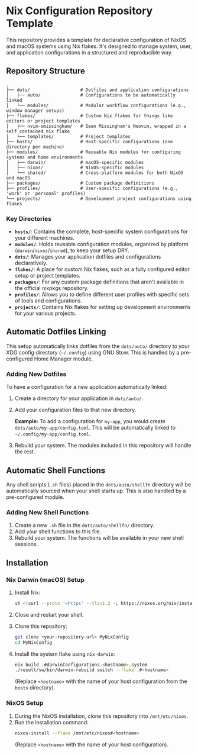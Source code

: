 # Nix Configuration Repository Template

This repository provides a template for declarative configuration of NixOS and macOS systems using Nix flakes. It's designed to manage system, user, and application configurations in a structured and reproducible way.

## Repository Structure

```
.
├── dots/                   # Dotfiles and application configurations
│   ├── auto/               # Configurations to be automatically linked
│   └── modules/            # Modular workflow configurations (e.g., window manager setups)
├── flakes/                 # Custom Nix flakes for things like editors or project templates
│   ├── nvim-smissingham/   # Sean Missingham's Neovim, wrapped in a self contained nix flake
│   └── templates/          # Project templates
├── hosts/                  # Host-specific configurations (one directory per machine)
├── modules/                # Reusable Nix modules for configuring systems and home environments
│   ├── darwin/             # macOS-specific modules
│   ├── nixos/              # NixOS-specific modules
│   └── shared/             # Cross-platform modules for both NixOS and macOS
├── packages/               # Custom package definitions
├── profiles/               # User-specific configurations (e.g., 'work' or 'personal' profiles)
└── projects/               # Development project configurations using flakes
```

### Key Directories

- **`hosts/`**: Contains the complete, host-specific system configurations for your different machines.
- **`modules/`**: Holds reusable configuration modules, organized by platform (`darwin`/`nixos`/`shared`), to keep your setup DRY.
- **`dots/`**: Manages your application dotfiles and configurations declaratively.
- **`flakes/`**: A place for custom Nix flakes, such as a fully configured editor setup or project templates.
- **`packages/`**: For any custom package definitions that aren't available in the official nixpkgs repository.
- **`profiles/`**: Allows you to define different user profiles with specific sets of tools and configurations.
- **`projects/`**: Contains Nix flakes for setting up development environments for your various projects.

## Automatic Dotfiles Linking

This setup automatically links dotfiles from the `dots/auto/` directory to your XDG config directory (`~/.config`) using GNU Stow. This is handled by a pre-configured Home Manager module.

### Adding New Dotfiles

To have a configuration for a new application automatically linked:

1.  Create a directory for your application in `dots/auto/`.
2.  Add your configuration files to that new directory.

    **Example:** To add a configuration for `my-app`, you would create `dots/auto/my-app/config.toml`. This will be automatically linked to `~/.config/my-app/config.toml`.

3.  Rebuild your system. The modules included in this repository will handle the rest.

## Automatic Shell Functions

Any shell scripts (`.sh` files) placed in the `dots/auto/shellfn` directory will be automatically sourced when your shell starts up. This is also handled by a pre-configured module.

### Adding New Shell Functions

1.  Create a new `.sh` file in the `dots/auto/shellfn/` directory.
2.  Add your shell functions to this file.
3.  Rebuild your system. The functions will be available in your new shell sessions.

## Installation

### Nix Darwin (macOS) Setup

1.  Install Nix:
    ```bash
    sh <(curl --proto '=https' --tlsv1.2 -L https://nixos.org/nix/install)
    ```

2.  Close and restart your shell.

3.  Clone this repository:
    ```bash
    git clone <your-repository-url> MyNixConfig
    cd MyNixConfig
    ```

4.  Install the system flake using `nix-darwin`:
    ```bash
    nix build .#darwinConfigurations.<hostname>.system
    ./result/sw/bin/darwin-rebuild switch --flake .#<hostname>
    ```
    (Replace `<hostname>` with the name of your host configuration from the `hosts` directory).

### NixOS Setup

1.  During the NixOS installation, clone this repository into `/mnt/etc/nixos`.
2.  Run the installation command:
    ```bash
    nixos-install --flake /mnt/etc/nixos#<hostname>
    ```
    (Replace `<hostname>` with the name of your host configuration).
